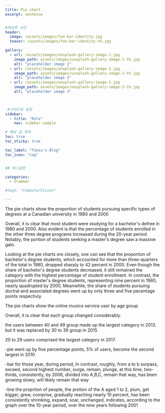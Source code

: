 ```yaml
---
title: Pie chart
excerpt: sentence


#최상위 사진
header:
  image: /assets/images/foo-bar-identity.jpg
  teaser: /assets/images/foo-bar-identity-th.jpg

gallery:
  - url: /assets/images/unsplash-gallery-image-1.jpg
    image_path: assets/images/unsplash-gallery-image-1-th.jpg
    alt: "placeholder image 1"
  - url: /assets/images/unsplash-gallery-image-2.jpg
    image_path: assets/images/unsplash-gallery-image-2-th.jpg
    alt: "placeholder image 2"
  - url: /assets/images/unsplash-gallery-image-3.jpg
    image_path: assets/images/unsplash-gallery-image-3-th.jpg
    alt: "placeholder image 3"
    


 #사이드바 설정 
sidebar:
  - title: "Role"
    nav: sidebar-sample

# 해당 글 목차
toc: true
toc_sticky: true

toc_label: "Yimsu's Blog"
toc_icon: "cog"


## 테그설정

categories:
  - Grammar

#tags: "ComputerVision"

---
```






The pie charts show the proportion of students pursuing specific types of degrees at a Canadian university in 1980 and 2000

Overall, it is clear that most student were studying for a bachelor's defree in 1980 and 2000. Also evident is that the percentage of students enrolled in the other three degree programs increased during the 20-year period. Notably, the portion of students seeking a master's degree saw a massive gain.

Looking at the pie charts ore closely, one can see that the proportion of bachelor's degree students, which accounted for more than three-quarters of the total in 1980, dropped sharply to 42 percent in 2000. Even though the share of bachelor's degree students decreased, it still remained the category with the highest percentage of student enrollment. In contrast, the proportion of master's degree students, representing nine percent in 1980, nearly quadrupled by 2000, Meanwhile, the share of students pursuing doctral and associated degrees went up by only three and five pecentage points respectivly.



The pie charts show the online musice service user by age group

Overall, it is clear that each group changed considerably.

the users between 40 and 49 group made up the largest category in 2013. but it was replaced by 30 to 39 group in 2015

20 to 29 users comprised the largest category in 2017.




-pie
went up by five percentage points, 5% of users, become the second largest in 2010



-bar
for those year, during period, In contrast, roughly, from a to b
surpass, exceed, second highest number, surge, remain, 
plunge, at this time, two-thirds, consistently, by 2006,
divided into A,B,C, remain that way, has been growing slowy, will likely remain that way

-line
the proprtion of people, the protion of the A aged 1 to 2, plum,  get bigger, grew, comprise, gradually reaching nearly 10 percent, has been consistently shrinking, expand, soar, unchanged, indicates, according to the graph over the 10-year period, over the nine years following 2001



